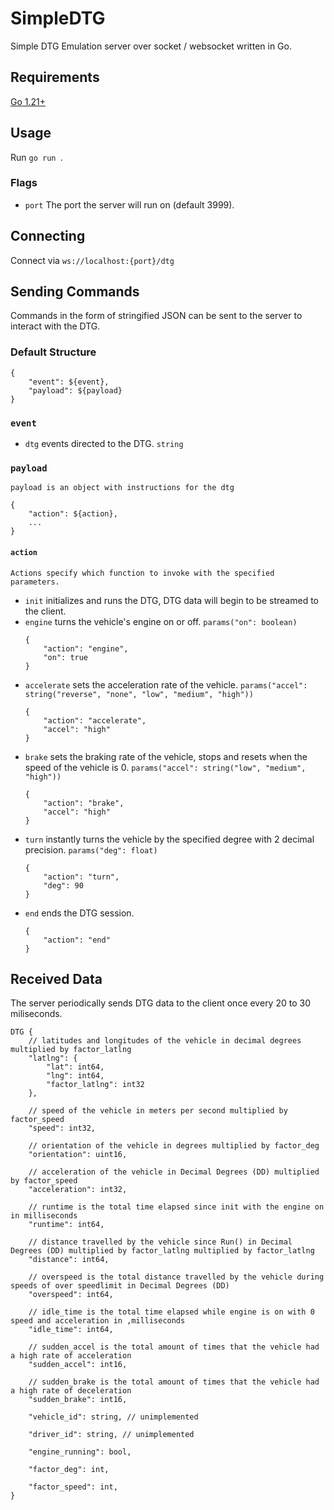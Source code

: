 # SimpleDTG

Simple DTG Emulation server over socket / websocket written in Go.

## Requirements

[Go 1.21+](https://go.dev/doc/install)

## Usage

Run `go run `.

### Flags

-   `port` The port the server will run on (default 3999).

## Connecting

Connect via `ws://localhost:{port}/dtg`

## Sending Commands

Commands in the form of stringified JSON can be sent to the server to interact with the DTG.

### Default Structure

```
{
    "event": ${event},
    "payload": ${payload}
}
```

### `event`

-   `dtg` events directed to the DTG. `string`

### `payload`

    payload is an object with instructions for the dtg

```
{
    "action": ${action},
    ...
}
```

#### `action`

    Actions specify which function to invoke with the specified parameters.

-   `init` initializes and runs the DTG, DTG data will begin to be streamed to the client.
-   `engine` turns the vehicle's engine on or off. `params("on": boolean)`
    ```
    {
        "action": "engine",
        "on": true
    }
    ```
-   `accelerate` sets the acceleration rate of the vehicle. `params("accel": string("reverse", "none", "low", "medium", "high"))`
    ```
    {
        "action": "accelerate",
        "accel": "high"
    }
    ```
-   `brake` sets the braking rate of the vehicle, stops and resets when the speed of the vehicle is 0. `params("accel": string("low", "medium", "high"))`
    ```
    {
        "action": "brake",
        "accel": "high"
    }
    ```
-   `turn` instantly turns the vehicle by the specified degree with 2 decimal precision. `params("deg": float)`
    ```
    {
        "action": "turn",
        "deg": 90
    }
    ```
-   `end` ends the DTG session.
    ```
    {
        "action": "end"
    }
    ```

## Received Data

The server periodically sends DTG data to the client once every 20 to 30 miliseconds.

```
DTG {
    // latitudes and longitudes of the vehicle in decimal degrees multiplied by factor_latlng
    "latlng": {
        "lat": int64,
        "lng": int64,
        "factor_latlng": int32
    },

    // speed of the vehicle in meters per second multiplied by factor_speed
    "speed": int32,

    // orientation of the vehicle in degrees multiplied by factor_deg
    "orientation": uint16,

    // acceleration of the vehicle in Decimal Degrees (DD) multiplied by factor_speed
    "acceleration": int32,

    // runtime is the total time elapsed since init with the engine on in milliseconds
    "runtime": int64,

    // distance travelled by the vehicle since Run() in Decimal Degrees (DD) multiplied by factor_latlng multiplied by factor_latlng
    "distance": int64,

    // overspeed is the total distance travelled by the vehicle during speeds of over speedlimit in Decimal Degrees (DD)
    "overspeed": int64,

    // idle_time is the total time elapsed while engine is on with 0 speed and acceleration in ,milliseconds
    "idle_time": int64,

    // sudden_accel is the total amount of times that the vehicle had a high rate of acceleration
    "sudden_accel": int16,

    // sudden_brake is the total amount of times that the vehicle had a high rate of deceleration
    "sudden_brake": int16,

    "vehicle_id": string, // unimplemented

    "driver_id": string, // unimplemented

    "engine_running": bool,

    "factor_deg": int,
    
    "factor_speed": int,
}
```
